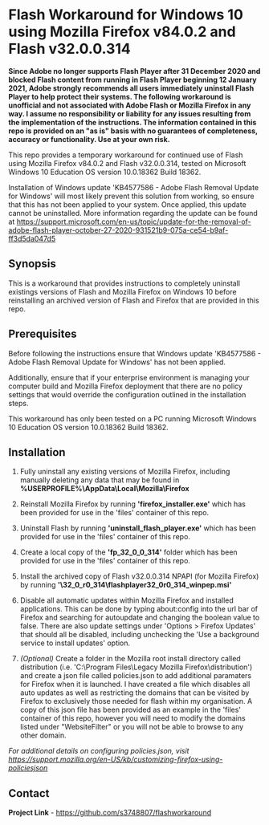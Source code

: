 Flash Workaround for Windows 10 using Mozilla Firefox v84.0.2 and Flash v32.0.0.314
================================

**Since Adobe no longer supports Flash Player after 31 December 2020 and blocked Flash content from running in Flash Player beginning 12 January 2021, Adobe strongly recommends all users immediately uninstall Flash Player to help protect their systems. The following workaround is unofficial and not associated with Adobe Flash or Mozilla Firefox in any way.  I assume no responsibility or liability for any issues resulting from the implementation of the instructions. The information contained in this repo is provided on an "as is" basis with no guarantees of completeness, accuracy or functionality.  Use at your own risk.**

This repo provides a temporary workaround for continued use of Flash using Mozilla Firefox v84.0.2 and Flash v32.0.0.314, tested on Microsoft Windows 10 Education OS version 10.0.18362 Build 18362.  

Installation of Windows update 'KB4577586 - Adobe Flash Removal Update for Windows' will most likely prevent this solution from working, so ensure that this has not been applied to your system. Once applied, this update cannot be uninstalled. More information regarding the update can be found at https://support.microsoft.com/en-us/topic/update-for-the-removal-of-adobe-flash-player-october-27-2020-931521b9-075a-ce54-b9af-ff3d5da047d5 

Synopsis
--------

This is a workaround that provides instructions to completely uninstall existings versions of Flash and Mozilla Firefox on Windows 10 before reinstalling an archived version of Flash and Firefox that are provided in this repo.  

Prerequisites
-------------


Before following the instructions ensure that  Windows update 'KB4577586 - Adobe Flash Removal Update for Windows' has not been applied. 

Additionally, ensure that if your enterprise environment is managing your computer build and Mozilla Firefox deployment that there are no policy settings that would override the configuration outlined in the installation steps.

This workaround has only been tested on a PC running Microsoft Windows 10 Education OS version 10.0.18362 Build 18362.  

Installation
------------

1. Fully uninstall any existing versions of Mozilla Firefox, including manually deleting any data that may be found in **%USERPROFILE%\AppData\Local\Mozilla\Firefox**

2. Reinstall Mozilla Firefox by running **'firefox_installer.exe'** which has been provided for use in the 'files' container of this repo.

3. Uninstall Flash by running **'uninstall_flash_player.exe'** which has been provided for use in the 'files' container of this repo.

4. Create a local copy of the **'fp_32_0_0_314'** folder which has been provided for use in the 'files' container of this repo.

5. Install the archived copy of Flash v32.0.0.314 NPAPI (for Mozilla Firefox) by running **'\32_0_r0_314\flashplayer32_0r0_314_winpep.msi'**

6. Disable all automatic updates within Mozilla Firefox and installed applications. This can be done by typing about:config into the url bar of Firefox and searching for autoupdate and changing the boolean value to false.  There are also update settings under 'Options > Firefox Updates' that should all be disabled, including unchecking the 'Use a background service to install updates' option.

7. *(Optional)* Create a folder in the Mozilla root install directory called distribution (i.e. 'C:\Program Files\Legacy Mozilla Firefox\distribution') and create a json file called policies.json to add additional paramaters for Firefox when it is launched. I have created a file which disables all auto updates as well as restricting the domains that can be visited by Firefox to exclusively those needed for flash within my organisation.  A copy of this json file has been provided as an example in the 'files' container of this repo, however you will need to modify the domains listed under "WebsiteFilter" or you will not be able to browse to any other domain.  

*For additional details on configuring policies.json, visit https://support.mozilla.org/en-US/kb/customizing-firefox-using-policiesjson*

Contact
-------


**Project Link** - https://github.com/s3748807/flashworkaround
